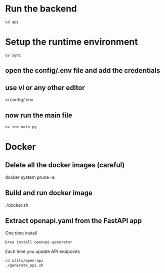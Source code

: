 

# Run the backend
`cd api`

# Setup the runtime environment


`uv sync`

## open the config/.env file and add the credentials
## use vi or any other editor 
vi config/.env 

## now run the main file
`uv run main.py`

# Docker
## Delete all the docker images (careful)
docker system prune -a 

## Build and run docker image
./docker.sh



## Extract openapi.yaml from the FastAPI app
One time install
```bash
brew install openapi-generator
```
Each time you update API endpoints
```bash
cd utils/open-api
./generate_api.sh
